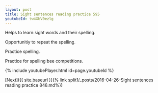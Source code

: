 ```yaml
---
layout: post
title: Sight sentences reading practice 595
youtubeId: tw4XbV0ezlg
---
```

 
 
Helps to learn sight words and their spelling.

Opportunitiy to repeat the spelling. 

Practice spelling. 
 
Practice for spelling bee competitions. 
 
{% include youtubePlayer.html id=page.youtubeId %}
 
 

[Next]({{ site.baseurl }}{% link  split1/_posts/2016-04-26-Sight sentences reading practice 848.md%})
 
